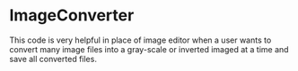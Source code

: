 # ImageConverter
This code is very helpful in place of image editor when a user wants to convert many image files into a gray-scale or inverted imaged at a time and save all converted files.
